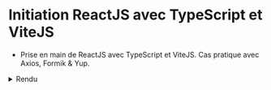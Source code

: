 # Initiation ReactJS avec TypeScript et ViteJS
* Prise en main de ReactJS avec TypeScript et ViteJS. Cas pratique avec Axios, Formik & Yup.

<details>
    <summary>Rendu</summary>
    <img width="50%" src="topics.png">
</details>
